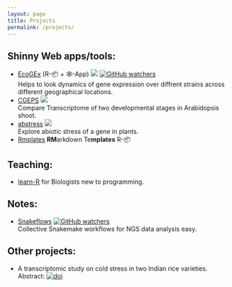```yaml
---
layout: page
title: Projects
permalink: /projects/
---
```


## Shinny Web apps/tools:
* [EcoGEx](https://sangram.shinyapps.io/EcoGEx/) (R-📦 + 🕸️-App) [![](https://img.shields.io/badge/Web_App-Active_and_Runing-Green.svg)](https://sangram.shinyapps.io/EcoGEx/) [![GitHub watchers](https://img.shields.io/github/watchers/sk-sahu/EcoGEx.svg?label=On%20GitHub%20Repo&style=social)](https://github.com/sk-sahu/EcoGEx)  
Helps to look dynamics of gene expression over diffrent strains across different geographical locations.
* [CGEPS](https://sangram.shinyapps.io/CGEPS/) [![](https://img.shields.io/badge/Web_App-Under_Development-orange.svg)](https://sangram.shinyapps.io/CGEPS/)  
Compare Transcriptome of two developmental stages in Arabidopsis shoot.
* [abstress](https://sangram.shinyapps.io/abstress/) [![](https://img.shields.io/badge/Web_App-Under_Development-orange.svg)](https://sangram.shinyapps.io/abstress/)  
Explore abiotic stress of a gene in plants.
* [Rmplates](https://sk-sahu.github.io/Rmplates/) **RM**arkdown Te**mplates** R-📦

## Teaching:
* [learn-R](https://sk-sahu.github.io/learn-R) for Biologists new to programming.

## Notes:
* [Snakeflows](https://sksahu.net/Snakeflows) [![GitHub watchers](https://img.shields.io/github/watchers/sk-sahu/Snakeflows.svg?label=On%20GitHub%20Repo&style=social)](https://github.com/sk-sahu/Snakeflows)  
Collective Snakemake workflows for NGS data analysis easy.

## Other projects:
* A transcriptomic study on cold stress in two Indian rice varieties. Abstract: [![doi](https://img.shields.io/badge/DOI-10.24870/cjb.2017--a187-blue.svg?style=flat)](https://doi.org/10.24870/cjb.2017-a187)
